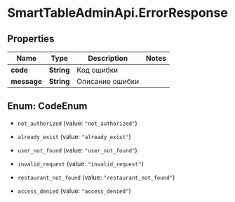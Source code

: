 # SmartTableAdminApi.ErrorResponse

## Properties

Name | Type | Description | Notes
------------ | ------------- | ------------- | -------------
**code** | **String** | Код ошибки | 
**message** | **String** | Описание ошибки | 



## Enum: CodeEnum


* `not_authorized` (value: `"not_authorized"`)

* `already_exist` (value: `"already_exist"`)

* `user_not_found` (value: `"user_not_found"`)

* `invalid_request` (value: `"invalid_request"`)

* `restaurant_not_found` (value: `"restaurant_not_found"`)

* `access_denied` (value: `"access_denied"`)





